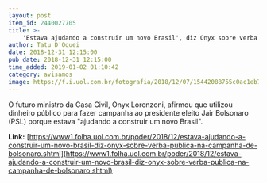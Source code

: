 ```yaml
---
layout: post
item_id: 2440027705
title: >-
    'Estava ajudando a construir um novo Brasil', diz Onyx sobre verba pública na campanha de Bolsonaro
author: Tatu D'Oquei
date: 2018-12-31 12:15:00
pub_date: 2018-12-31 12:15:00
time_added: 2019-01-02 01:10:42
category: avisamos
image: https://f.i.uol.com.br/fotografia/2018/12/07/15442088755c0ac1eb7a65c_1544208875_3x2_rt.jpg
---
```


O futuro ministro da Casa Civil, Onyx Lorenzoni, afirmou que utilizou dinheiro público para fazer campanha ao presidente eleito Jair Bolsonaro (PSL) porque estava "ajudando a construir um novo Brasil".

**Link:** [https://www1.folha.uol.com.br/poder/2018/12/estava-ajudando-a-construir-um-novo-brasil-diz-onyx-sobre-verba-publica-na-campanha-de-bolsonaro.shtml](https://www1.folha.uol.com.br/poder/2018/12/estava-ajudando-a-construir-um-novo-brasil-diz-onyx-sobre-verba-publica-na-campanha-de-bolsonaro.shtml)

